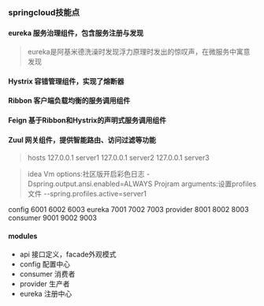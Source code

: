 ### springcloud技能点

#### eureka 服务治理组件，包含服务注册与发现
> eureka是阿基米德洗澡时发现浮力原理时发出的惊叹声，在微服务中寓意发现
#### Hystrix 容错管理组件，实现了熔断器
#### Ribbon 客户端负载均衡的服务调用组件
#### Feign 基于Ribbon和Hystrix的声明式服务调用组件
#### Zuul 网关组件，提供智能路由、访问过滤等功能

> hosts 
127.0.0.1 server1
127.0.0.1 server2
127.0.0.1 server3

> idea 
Vm options:社区版开启彩色日志
-Dspring.output.ansi.enabled=ALWAYS
Projram arguments:设置profiles文件
--spring.profiles.active=server1

config 6001 6002 6003
eureka 7001 7002 7003
provider 8001 8002 8003
consumer 9001 9002 9003

#### modules
- api 接口定义，facade外观模式
- config 配置中心
- consumer 消费者
- provider 生产者
- eureka 注册中心
